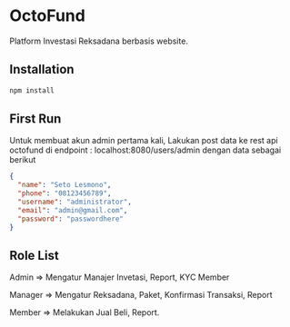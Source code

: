 # OctoFund

Platform Investasi Reksadana berbasis website.

## Installation

```bash
npm install
```

## First Run

Untuk membuat akun admin pertama kali,
Lakukan post data ke rest api octofund di endpoint : localhost:8080/users/admin
dengan data sebagai berikut

```json
{
  "name": "Seto Lesmono",
  "phone": "08123456789",
  "username": "administrator",
  "email": "admin@gmail.com",
  "password": "passwordhere"
}
```

## Role List

Admin => Mengatur Manajer Invetasi, Report, KYC Member

Manager => Mengatur Reksadana, Paket, Konfirmasi Transaksi, Report

Member => Melakukan Jual Beli, Report.

